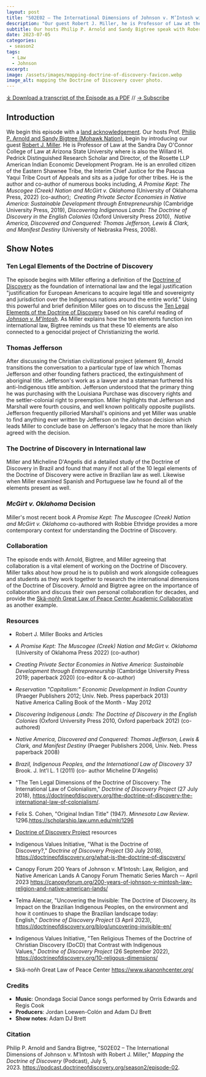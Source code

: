 ```yaml
---
layout: post
title: "S02E02 – The International Dimensions of Johnson v. M’Intosh with Robert J. Miller"
description: "Our guest Robert J. Miller, he is Professor of Law at the Sandra Day O’Connor College of Law at Arizona State University where is also the Willard H. Pedrick Distinguished Research Scholar and Director, of the Rosette LLP American Indian Economic Development Program. He is an enrolled citizen of the Eastern Shawnee Tribe, the Interim Chief Justice for the Pascua Yaqui Tribe Court of Appeals and sits as a judge for other tribes."
subtitle: Our hosts Philip P. Arnold and Sandy Bigtree speak with Robert J. Miller.
date: 2023-07-05
categories: 
 - season2
tags: 
  - Law
  - Johnson
excerpt: 
image: /assets/images/mapping-doctrine-of-discovery-favicon.webp
image_alt: mapping the Doctrine of Discovery cover photo.
---
```


<div id="buzzsprout-player-13157126"></div><script src="https://www.buzzsprout.com/1926214/13157126-s02e02-the-international-dimensions-of-johnson-v-m-intosh-with-robert-j-miller.js?container_id=buzzsprout-player-13157126&player=small" type="text/javascript" charset="utf-8"></script>

[⤓ Download a transcript of the Episode as a PDF](/assets/pdfs/S02E02-The-International-Dimensions-of-Johnson-v-M’Intosh-Robert-J-Miller-TRANSCRIPT.pdf) // [→ Subscribe](/subscribe/)
  

## Introduction

We begin this episode with a [land acknowledgement](https://podcast.doctrineofdiscovery.org/land/). Our hosts Prof. [Philip P. Arnold and Sandy Bigtree (Mohawk Nation)](https://indigenousvalues.org/about/our-team/), begin by introducing our guest [Robert J. Miller](https://search.asu.edu/profile/2169910). He is Professor of Law at the Sandra Day O'Connor College of Law at Arizona State University where is also the Willard H. Pedrick Distinguished Research Scholar and Director, of the Rosette LLP American Indian Economic Development Program. He is an enrolled citizen of the Eastern Shawnee Tribe, the Interim Chief Justice for the Pascua Yaqui Tribe Court of Appeals and sits as a judge for other tribes. He is the author and co-author of numerous books including, *A Promise Kept: The Muscogee (Creek) Nation and McGirt v. Oklahoma* (University of Oklahoma Press, 2022) (co-author);  *Creating Private Sector Economies in Native America: Sustainable Development through Entrepreneurship* (Cambridge University Press, 2019), *Discovering Indigenous Lands: The Doctrine of Discovery in the English Colonies* (Oxford University Press 2010),  *Native America, Discovered and Conquered: Thomas Jefferson, Lewis & Clark, and Manifest Destiny* (University of Nebraska Press, 2008).

## Show Notes
### Ten Legal Elements of the Doctrine of Discovery

The episode begins with Miller offering a definition of the [Doctrine of Discovery](https://doctrineofdiscovery.org/what-is-the-doctrine-of-discovery/) as the foundation of international law and the legal justification "justification for European Americans to acquire legal title and sovereignty and jurisdiction over the Indigenous nations around the entire world." Using this powerful and brief definition Miller goes on to discuss the [Ten Legal Elements of the Doctrine of Discovery](https://doctrineofdiscovery.org/the-doctrine-of-discovery-the-international-law-of-colonialism/) based on his careful reading of [*Johnson v. M'Intosh*](https://canopyforum.org/200-years-of-johnson-v-mintosh-law-religion-and-native-american-lands/). As Miller explains how the ten elements function inn international law, Bigtree reminds us that these 10 elements are also connected to a genocidal project of Christianizing the world.

### Thomas Jefferson

After discussing the Christian civilizational project (element 9), Arnold transitions the conversation to a particular type of law which Thomas Jefferson and other founding fathers practiced, the extinguishment of aboriginal title. Jefferson's work as a lawyer and a stateman furthered his anti-Indigenous title ambition. Jefferson understood that the primary thing he was purchasing with the Louisiana Purchase was discovery rights and the settler-colonial right to preemption. Miller highlights that Jefferson and Marshall were fourth cousins, and well known politically opposite pugilists. Jefferson frequently pilloried Marshall's opinions and yet Miller was unable to find anything ever written by Jefferson on the *Johnson* decision which leads Miller to conclude base on Jefferson's legacy that he more than likely agreed with the decision.

### The Doctrine of Discovery in International law

Miller and Micheline D'Angelis did a detailed study of the Doctrine of Discovery in Brazil and found that many if not all of the 10 legal elements of the Doctrine of Discovery were active in Brazilian law as well. Likewise when Miller examined Spanish and Portuguese law he found all of the elements present as well.

### *McGirt v. Oklahoma* Decision

Miller's most recent book *A Promise Kept: The Muscogee (Creek) Nation and McGirt v. Oklahoma* co-authored with Robbie Ethridge provides a more contemporary context for understanding the Doctrine of Discovery.

### Collaboration

The episode ends with Arnold, Bigtree, and Miller agreeing that collaboration is a vital element of working on the Doctrine of Discovery. Miller talks about how proud he is to publish and work alongside colleagues and students as they work together to research the international dimensions of the Doctrine of Discovery. Arnold and Bigtree agree on the importance of collaboration and discuss their own personal collaboration for decades, and provide the [Skä-noñh Great Law of Peace Center Academic Collaborative](https://www.skanonhcenter.org/) as another example.

### Resources

- Robert J. Miller Books and Articles
 - *A Promise Kept: The Muscogee (Creek) Nation and McGirt v. Oklahoma* (University of Oklahoma Press 2022) (co-author)
 - *Creating Private Sector Economies in Native America: Sustainable Development through Entrepreneurship* (Cambridge University Press 2019; paperback 2020) (co-editor & co-author)
 - *Reservation "Capitalism:" Economic Development in Indian Country* (Praeger Publishers 2012; Univ. Neb. Press paperback 2013)\
Native America Calling Book of the Month - May 2012
 - *Discovering Indigenous Lands: The Doctrine of Discovery in the English Colonies* (Oxford University Press 2010, Oxford paperback 2012) (co-authored)
 - *Native America, Discovered and Conquered: Thomas Jefferson, Lewis & Clark, and Manifest Destiny* (Praeger Publishers 2006, Univ. Neb. Press paperback 2008)
 - *Brazil, Indigenous Peoples, and the International Law of Discovery* 37 Brook. J. Int'l L. 1 (2011) (co- author Micheline D'Angelis)
 - "The Ten Legal Dimensions of the Doctrine of Discovery: The International Law of Colonialism," *Doctrine of Discovery Project* (27 July 2018), https://doctrineofdiscovery.org/the-doctrine-of-discovery-the-international-law-of-colonialism/.
- Felix S. Cohen, "Original Indian Title" (1947). *Minnesota Law Review*. 1296.<https://scholarship.law.umn.edu/mlr/1296>

- [Doctrine of Discovery Project](https://doctrineofdiscovery.org/) resources
 - Indigenous Values Initiative, "What is the Doctrine of Discovery?," *Doctrine of Discovery Project* (30 July 2018), <https://doctrineofdiscovery.org/what-is-the-doctrine-of-discovery/>
 - Canopy Forum 200 Years of Johnson v. M'Intosh: Law, Religion, and Native American Lands A Canopy Forum Thematic Series March -- April 2023 https://canopyforum.org/200-years-of-johnson-v-mintosh-law-religion-and-native-american-lands/
 - Telma Alencar, "Uncovering the Invisible: The Doctrine of Discovery, its Impact on the Brazilian Indigenous Peoples, on the environment and how it continues to shape the Brazilian landscape today: English," *Doctrine of Discovery Project* (3 April 2023), <https://doctrineofdiscovery.org/blog/uncovering-invisible-en/>
 - Indigenous Values Initiative, "Ten Religious Themes of the Doctrine of Christian Discovery (DoCD) that Contrast with Indigenous Values," *Doctrine of Discovery Project* (26 September 2022), https://doctrineofdiscovery.org/10-religous-dimensions/
- Skä-noñh Great Law of Peace Center https://www.skanonhcenter.org/


### Credits

- **Music**: Onondaga Social Dance songs performed by Orris Edwards and Regis Cook
- **Producers**: Jordan Loewen-Colón and Adam DJ Brett
- **Show notes**: Adam DJ Brett

### Citation

Philip P. Arnold and Sandra Bigtree, "S02E02 – The International Dimensions of Johnson v. M’Intosh with Robert J. Miller," _Mapping the Doctrine of Discovery_ (Podcast), July 5, 2023. <https://podcast.doctrineofdiscovery.org/season2/episode-02>.
